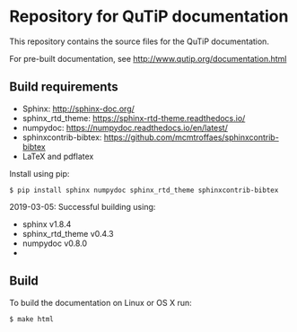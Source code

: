 Repository for QuTiP documentation
==================================

This repository contains the source files for the QuTiP documentation.

For pre-built documentation, see http://www.qutip.org/documentation.html

Build requirements
------------------

* Sphinx: http://sphinx-doc.org/
* sphinx_rtd_theme: https://sphinx-rtd-theme.readthedocs.io/
* numpydoc: https://numpydoc.readthedocs.io/en/latest/
* sphinxcontrib-bibtex: https://github.com/mcmtroffaes/sphinxcontrib-bibtex
* LaTeX and pdflatex

Install using pip:
    
    $ pip install sphinx numpydoc sphinx_rtd_theme sphinxcontrib-bibtex

2019-03-05: Successful building using:

* sphinx v1.8.4
* sphinx_rtd_theme v0.4.3
* numpydoc v0.8.0
* 

Build
-----
To build the documentation on Linux or OS X run:

    $ make html
